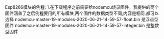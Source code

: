Esp8266模块的例程:
1.在下载程序之前需要给nodemcu烧录固件，我提供的两个固件涵盖了之后例程要用的所有模块,两个固件的数据类型不同,内容是相同,都可以选择
    nodemcu-master-19-modules-2020-06-21-14-59-57-float.bin     是浮点型固件
    nodemcu-master-19-modules-2020-06-21-14-59-57-integer.bin   是整数型固件
